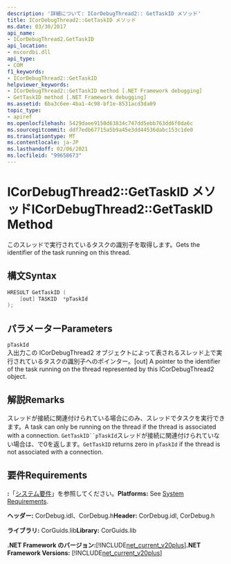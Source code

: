 ```yaml
---
description: '詳細について: ICorDebugThread2:: GetTaskID メソッド'
title: ICorDebugThread2::GetTaskID メソッド
ms.date: 03/30/2017
api_name:
- ICorDebugThread2.GetTaskID
api_location:
- mscordbi.dll
api_type:
- COM
f1_keywords:
- ICorDebugThread2::GetTaskID
helpviewer_keywords:
- ICorDebugThread2::GetTaskID method [.NET Framework debugging]
- GetTaskID method [.NET Framework debugging]
ms.assetid: 6ba3c6ee-4ba1-4c98-bf1e-8531acd3da09
topic_type:
- apiref
ms.openlocfilehash: 5429daee9150d63834c747dd5ebb763dd6f0da6c
ms.sourcegitcommit: ddf7edb67715a5b9a45e3dd44536dabc153c1de0
ms.translationtype: MT
ms.contentlocale: ja-JP
ms.lasthandoff: 02/06/2021
ms.locfileid: "99658673"
---
```

# <a name="icordebugthread2gettaskid-method"></a><span data-ttu-id="5ac85-103">ICorDebugThread2::GetTaskID メソッド</span><span class="sxs-lookup"><span data-stu-id="5ac85-103">ICorDebugThread2::GetTaskID Method</span></span>

<span data-ttu-id="5ac85-104">このスレッドで実行されているタスクの識別子を取得します。</span><span class="sxs-lookup"><span data-stu-id="5ac85-104">Gets the identifier of the task running on this thread.</span></span>  
  
## <a name="syntax"></a><span data-ttu-id="5ac85-105">構文</span><span class="sxs-lookup"><span data-stu-id="5ac85-105">Syntax</span></span>  
  
```cpp  
HRESULT GetTaskID (  
    [out] TASKID  *pTaskId  
);  
```  
  
## <a name="parameters"></a><span data-ttu-id="5ac85-106">パラメーター</span><span class="sxs-lookup"><span data-stu-id="5ac85-106">Parameters</span></span>  

 `pTaskId`  
 <span data-ttu-id="5ac85-107">入出力この ICorDebugThread2 オブジェクトによって表されるスレッド上で実行されているタスクの識別子へのポインター。</span><span class="sxs-lookup"><span data-stu-id="5ac85-107">[out] A pointer to the identifier of the task running on the thread represented by this ICorDebugThread2 object.</span></span>  
  
## <a name="remarks"></a><span data-ttu-id="5ac85-108">解説</span><span class="sxs-lookup"><span data-stu-id="5ac85-108">Remarks</span></span>  

 <span data-ttu-id="5ac85-109">スレッドが接続に関連付けられている場合にのみ、スレッドでタスクを実行できます。</span><span class="sxs-lookup"><span data-stu-id="5ac85-109">A task can only be running on the thread if the thread is associated with a connection.</span></span> <span data-ttu-id="5ac85-110">`GetTaskID``pTaskId`スレッドが接続に関連付けられていない場合は、で0を返します。</span><span class="sxs-lookup"><span data-stu-id="5ac85-110">`GetTaskID` returns zero in `pTaskId` if the thread is not associated with a connection.</span></span>  
  
## <a name="requirements"></a><span data-ttu-id="5ac85-111">要件</span><span class="sxs-lookup"><span data-stu-id="5ac85-111">Requirements</span></span>  

 <span data-ttu-id="5ac85-112">**:**「[システム要件](../../get-started/system-requirements.md)」を参照してください。</span><span class="sxs-lookup"><span data-stu-id="5ac85-112">**Platforms:** See [System Requirements](../../get-started/system-requirements.md).</span></span>  
  
 <span data-ttu-id="5ac85-113">**ヘッダー:** CorDebug.idl、CorDebug.h</span><span class="sxs-lookup"><span data-stu-id="5ac85-113">**Header:** CorDebug.idl, CorDebug.h</span></span>  
  
 <span data-ttu-id="5ac85-114">**ライブラリ:** CorGuids.lib</span><span class="sxs-lookup"><span data-stu-id="5ac85-114">**Library:** CorGuids.lib</span></span>  
  
 <span data-ttu-id="5ac85-115">**.NET Framework のバージョン:**[!INCLUDE[net_current_v20plus](../../../../includes/net-current-v20plus-md.md)]</span><span class="sxs-lookup"><span data-stu-id="5ac85-115">**.NET Framework Versions:** [!INCLUDE[net_current_v20plus](../../../../includes/net-current-v20plus-md.md)]</span></span>
